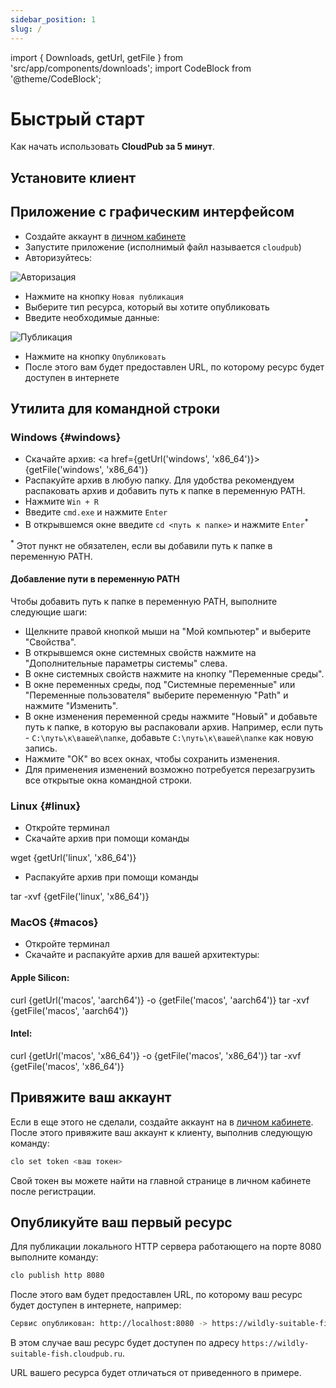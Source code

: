 ```yaml
---
sidebar_position: 1
slug: /
---
```


import { Downloads, getUrl, getFile } from 'src/app/components/downloads';
import CodeBlock from '@theme/CodeBlock';

# Быстрый старт

Как начать использовать **CloudPub за 5 минут**.

## Установите клиент

<Downloads />

## Приложение с графическим интерфейсом

 - Создайте аккаунт в [личном кабинете](https://cloudpub.ru/dashboard)
 - Запустите приложение (исполнимый файл называется `cloudpub`)
 - Авторизуйтесь:

![Авторизация](/img/login-form.png)

 - Нажмите на кнопку `Новая публикация`
 - Выберите тип ресурса, который вы хотите опубликовать
 - Введите необходимые данные:

![Публикация](/img/publication.png)

 - Нажмите на кнопку `Опубликовать`
 - После этого вам будет предоставлен URL, по которому ресурс будет доступен в интернете

## Утилита для командной строки

### Windows {#windows}

 - Скачайте архив: <a href={getUrl('windows', 'x86_64')}>{getFile('windows', 'x86_64')}</a>
 - Распакуйте архив в любую папку. Для удобства рекомендуем распаковать архив и добавить путь к папке в переменную PATH.
 - Нажмите `Win + R`
 - Введите `cmd.exe` и нажмите `Enter`
 - В открывшемся окне введите `cd <путь к папке>` и нажмите `Enter`<sup>*</sup>

 <sup>*</sup> Этот пункт не обязателен, если вы добавили путь к папке в переменную PATH.

#### Добавление пути в переменную PATH

Чтобы добавить путь к папке в переменную PATH, выполните следующие шаги:

 - Щелкните правой кнопкой мыши на "Мой компьютер" и выберите "Свойства".
 - В открывшемся окне системных свойств нажмите на "Дополнительные параметры системы" слева.
 - В окне системных свойств нажмите на кнопку "Переменные среды".
 - В окне переменных среды, под "Системные переменные" или "Переменные пользователя" выберите переменную "Path" и нажмите "Изменить".
 - В окне изменения переменной среды нажмите "Новый" и добавьте путь к папке, в которую вы распаковали архив. Например, если путь - `C:\путь\к\вашей\папке`, добавьте `C:\путь\к\вашей\папке` как новую запись.
 - Нажмите "ОК" во всех окнах, чтобы сохранить изменения.
 - Для применения изменений возможно потребуется перезагрузить все открытые окна командной строки.

### Linux {#linux}

 - Откройте терминал
 - Скачайте архив при помощи команды

<CodeBlock>wget {getUrl('linux', 'x86_64')}</CodeBlock>

 - Распакуйте архив при помощи команды

<CodeBlock>tar -xvf {getFile('linux', 'x86_64')}</CodeBlock>

### MacOS {#macos}

 - Откройте терминал
 - Скачайте и распакуйте архив для вашей архитектуры:

#### Apple Silicon:

<CodeBlock>curl {getUrl('macos', 'aarch64')} -o {getFile('macos', 'aarch64')}
tar -xvf {getFile('macos', 'aarch64')}</CodeBlock>

#### Intel:

<CodeBlock>curl {getUrl('macos', 'x86_64')} -o {getFile('macos', 'x86_64')}
tar -xvf {getFile('macos', 'x86_64')}</CodeBlock>


## Привяжите ваш аккаунт

Если в еще этого не сделали, создайте аккаунт на в [личном кабинете](https://cloudpub.ru/dashboard). После этого привяжите ваш аккаунт к клиенту, выполнив следующую команду:

```bash
clo set token <ваш токен>
```

Свой токен вы можете найти на главной странице в личном кабинете после регистрации.

## Опубликуйте ваш первый ресурс

Для публикации локального HTTP сервера работающего на порте 8080 выполните команду:

```bash
clo publish http 8080
```

После этого вам будет предоставлен URL, по которому ваш ресурс будет доступен в интернете, например:

```bash
Сервис опубликован: http://localhost:8080 -> https://wildly-suitable-fish.cloudpub.ru
```

В этом случае ваш ресурс будет доступен по адресу `https://wildly-suitable-fish.cloudpub.ru`.

URL вашего ресурса будет отличаться от приведенного в примере.
